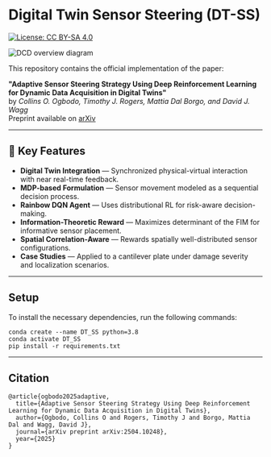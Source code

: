 # Digital Twin Sensor Steering (DT-SS)

[![License: CC BY-SA 4.0](https://img.shields.io/badge/License-CC%20BY--SA%204.0-lightgrey.svg)](https://creativecommons.org/licenses/by-sa/4.0/)

![DCD overview diagram](/docs/images/Sensor-Configuration-Evolution.svg)

This repository contains the official implementation of the paper:

**"Adaptive Sensor Steering Strategy Using Deep Reinforcement Learning for Dynamic Data Acquisition in Digital Twins"**  
by *Collins O. Ogbodo, Timothy J. Rogers, Mattia Dal Borgo, and David J. Wagg*  
Preprint available on [arXiv](https://arxiv.org/abs/2504.10248)

---

## 🚀 Key Features

- **Digital Twin Integration** — Synchronized physical-virtual interaction with near real-time feedback.
- **MDP-based Formulation** — Sensor movement modeled as a sequential decision process.
- **Rainbow DQN Agent** — Uses distributional RL for risk-aware decision-making.
- **Information-Theoretic Reward** — Maximizes determinant of the FIM for informative sensor placement.
- **Spatial Correlation-Aware** — Rewards spatially well-distributed sensor configurations.
- **Case Studies** — Applied to a cantilever plate under damage severity and localization scenarios.
---

## Setup
To install the necessary dependencies, run the following commands:
```
conda create --name DT_SS python=3.8
conda activate DT_SS
pip install -r requirements.txt
```
---
## Citation
```
@article{ogbodo2025adaptive,
  title={Adaptive Sensor Steering Strategy Using Deep Reinforcement Learning for Dynamic Data Acquisition in Digital Twins},
  author={Ogbodo, Collins O and Rogers, Timothy J and Borgo, Mattia Dal and Wagg, David J},
  journal={arXiv preprint arXiv:2504.10248},
  year={2025}
}
```


